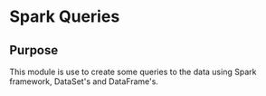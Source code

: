 # Spark Queries

## Purpose
This module is use to create some queries to the data using Spark framework, DataSet's and
DataFrame's.

<!--TODO: Explain module-->